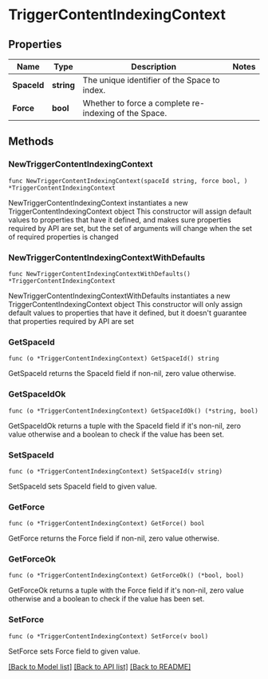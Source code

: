 # TriggerContentIndexingContext

## Properties

Name | Type | Description | Notes
------------ | ------------- | ------------- | -------------
**SpaceId** | **string** | The unique identifier of the Space to index. | 
**Force** | **bool** | Whether to force a complete re-indexing of the Space. | 

## Methods

### NewTriggerContentIndexingContext

`func NewTriggerContentIndexingContext(spaceId string, force bool, ) *TriggerContentIndexingContext`

NewTriggerContentIndexingContext instantiates a new TriggerContentIndexingContext object
This constructor will assign default values to properties that have it defined,
and makes sure properties required by API are set, but the set of arguments
will change when the set of required properties is changed

### NewTriggerContentIndexingContextWithDefaults

`func NewTriggerContentIndexingContextWithDefaults() *TriggerContentIndexingContext`

NewTriggerContentIndexingContextWithDefaults instantiates a new TriggerContentIndexingContext object
This constructor will only assign default values to properties that have it defined,
but it doesn't guarantee that properties required by API are set

### GetSpaceId

`func (o *TriggerContentIndexingContext) GetSpaceId() string`

GetSpaceId returns the SpaceId field if non-nil, zero value otherwise.

### GetSpaceIdOk

`func (o *TriggerContentIndexingContext) GetSpaceIdOk() (*string, bool)`

GetSpaceIdOk returns a tuple with the SpaceId field if it's non-nil, zero value otherwise
and a boolean to check if the value has been set.

### SetSpaceId

`func (o *TriggerContentIndexingContext) SetSpaceId(v string)`

SetSpaceId sets SpaceId field to given value.


### GetForce

`func (o *TriggerContentIndexingContext) GetForce() bool`

GetForce returns the Force field if non-nil, zero value otherwise.

### GetForceOk

`func (o *TriggerContentIndexingContext) GetForceOk() (*bool, bool)`

GetForceOk returns a tuple with the Force field if it's non-nil, zero value otherwise
and a boolean to check if the value has been set.

### SetForce

`func (o *TriggerContentIndexingContext) SetForce(v bool)`

SetForce sets Force field to given value.



[[Back to Model list]](../README.md#documentation-for-models) [[Back to API list]](../README.md#documentation-for-api-endpoints) [[Back to README]](../README.md)


